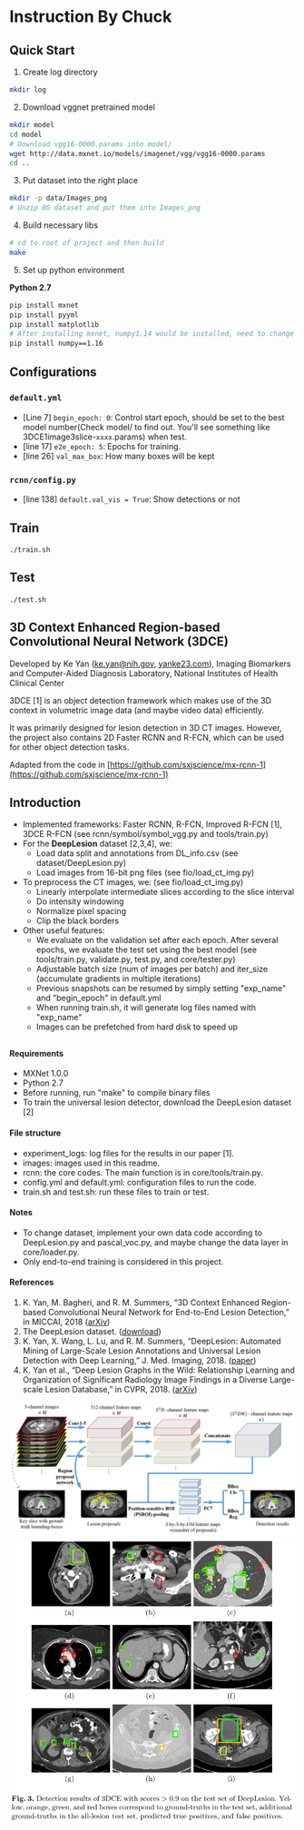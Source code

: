 # Instruction By Chuck
## Quick Start
1. Create log directory
```sh
mkdir log
```
2. Download vggnet pretrained model
```sh
mkdir model
cd model
# Download vgg16-0000.params into model/
wget http://data.mxnet.io/models/imagenet/vgg/vgg16-0000.params
cd ..
```
3. Put dataset into the right place
```sh
mkdir -p data/Images_png
# Unzip 8G dataset and put them into Images_png
```
4. Build necessary libs
```sh
# cd to root of project and then build
make
```
5. Set up python environment

**Python 2.7**
```sh
pip install mxnet
pip install pyyml
pip install matplotlib
# After installing mxnet, numpy1.14 would be installed, need to change to numpy1.16
pip install numpy==1.16
```

## Configurations
### `default.yml`
* [Line 7] `begin_epoch: 0`: Control start epoch, should be set to the best model number(Check model/ to find out. You'll see something like 3DCE1image3slice-`xxxx`.params) when test.
* [line 17] `e2e_epoch: 5`: Epochs for training.
* [line 26] `val_max_box`: How many boxes will be kept

### `rcnn/config.py`
* [line 138] `default.val_vis = True`: Show detections or not

## Train
```
./train.sh
```

## Test
```
./test.sh
```

## 3D Context Enhanced Region-based Convolutional Neural Network (3DCE)

Developed by Ke Yan (ke.yan@nih.gov, [yanke23.com](http://yanke23.com)), Imaging Biomarkers and Computer-Aided Diagnosis Laboratory, National Institutes of Health Clinical Center

3DCE [1] is an object detection framework which makes use of the 3D context in volumetric image data (and maybe video data) efficiently.

It was primarily designed for lesion detection in 3D CT images. However, the project also contains 2D Faster RCNN and R-FCN, which can be used for other object detection tasks.

Adapted from the code in [https://github.com/sxjscience/mx-rcnn-1](https://github.com/sxjscience/mx-rcnn-1)

## Introduction
* Implemented frameworks: Faster RCNN, R-FCN, Improved R-FCN [1], 3DCE R-FCN (see rcnn/symbol/symbol_vgg.py and tools/train.py)
* For the **DeepLesion** dataset [2,3,4], we:
    * Load data split and annotations from DL_info.csv (see dataset/DeepLesion.py)
    * Load images from 16-bit png files (see fio/load_ct_img.py)
* To preprocess the CT images, we: (see fio/load_ct_img.py)
	* Linearly interpolate intermediate slices according to the slice interval
    * Do intensity windowing
    * Normalize pixel spacing
    * Clip the black borders
* Other useful features:
    * We evaluate on the validation set after each epoch. After several epochs, we evaluate the test set using the best model (see tools/train.py, validate.py, test.py, and core/tester.py)
    * Adjustable batch size (num of images per batch) and iter_size (accumulate gradients in multiple iterations)
    * Previous snapshots can be resumed by simply setting "exp_name" and "begin_epoch" in default.yml
    * When running train.sh, it will generate log files named with "exp_name"
    * Images can be prefetched from hard disk to speed up

##

#### Requirements
* MXNet 1.0.0
* Python 2.7
* Before running, run "make" to compile binary files
* To train the universal lesion detector, download the DeepLesion dataset [2]

#### File structure
* experiment_logs: log files for the results in our paper [1].
* images: images used in this readme.
* rcnn: the core codes. The main function is in core/tools/train.py.
* config.yml and default.yml: configuration files to run the code.
* train.sh and test.sh: run these files to train or test.

#### Notes
* To change dataset, implement your own data code according to DeepLesion.py and pascal_voc.py, and maybe change the data layer in core/loader.py.
* Only end-to-end training is considered in this project.

#### References
1. K. Yan, M. Bagheri, and R. M. Summers, “3D Context Enhanced Region-based Convolutional Neural Network for End-to-End Lesion Detection,” in MICCAI, 2018 ([arXiv](https://arxiv.org/abs/1806.09648))
1. The DeepLesion dataset. ([download](https://nihcc.box.com/v/DeepLesion))
1. K. Yan, X. Wang, L. Lu, and R. M. Summers, “DeepLesion: Automated Mining of Large-Scale Lesion Annotations and Universal Lesion Detection with Deep Learning,” J. Med. Imaging, 2018. ([paper](http://yanke23.com/papers/18_JMI_DeepLesion.pdf))
1. K. Yan et al., “Deep Lesion Graphs in the Wild: Relationship Learning and Organization of Significant Radiology Image Findings in a Diverse Large-scale Lesion Database,” in CVPR, 2018. ([arXiv](https://arxiv.org/abs/1711.10535))

![3DCE framework](images/3dce_framework.png)
![lesion detection results](images/3DCE_lesion_detection_results.png)
